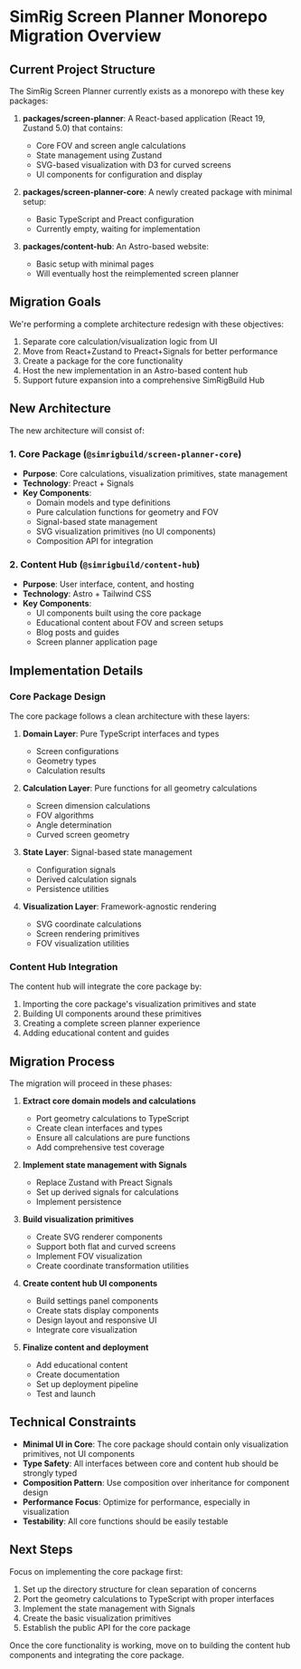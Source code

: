 # SimRig Screen Planner Monorepo Migration Overview

## Current Project Structure

The SimRig Screen Planner currently exists as a monorepo with these key packages:

1. **packages/screen-planner**: A React-based application (React 19, Zustand 5.0) that contains:

   - Core FOV and screen angle calculations
   - State management using Zustand
   - SVG-based visualization with D3 for curved screens
   - UI components for configuration and display

2. **packages/screen-planner-core**: A newly created package with minimal setup:

   - Basic TypeScript and Preact configuration
   - Currently empty, waiting for implementation

3. **packages/content-hub**: An Astro-based website:
   - Basic setup with minimal pages
   - Will eventually host the reimplemented screen planner

## Migration Goals

We're performing a complete architecture redesign with these objectives:

1. Separate core calculation/visualization logic from UI
2. Move from React+Zustand to Preact+Signals for better performance
3. Create a package for the core functionality
4. Host the new implementation in an Astro-based content hub
5. Support future expansion into a comprehensive SimRigBuild Hub

## New Architecture

The new architecture will consist of:

### 1. Core Package (`@simrigbuild/screen-planner-core`)

- **Purpose**: Core calculations, visualization primitives, state management
- **Technology**: Preact + Signals
- **Key Components**:
  - Domain models and type definitions
  - Pure calculation functions for geometry and FOV
  - Signal-based state management
  - SVG visualization primitives (no UI components)
  - Composition API for integration

### 2. Content Hub (`@simrigbuild/content-hub`)

- **Purpose**: User interface, content, and hosting
- **Technology**: Astro + Tailwind CSS
- **Key Components**:
  - UI components built using the core package
  - Educational content about FOV and screen setups
  - Blog posts and guides
  - Screen planner application page

## Implementation Details

### Core Package Design

The core package follows a clean architecture with these layers:

1. **Domain Layer**: Pure TypeScript interfaces and types

   - Screen configurations
   - Geometry types
   - Calculation results

2. **Calculation Layer**: Pure functions for all geometry calculations

   - Screen dimension calculations
   - FOV algorithms
   - Angle determination
   - Curved screen geometry

3. **State Layer**: Signal-based state management

   - Configuration signals
   - Derived calculation signals
   - Persistence utilities

4. **Visualization Layer**: Framework-agnostic rendering
   - SVG coordinate calculations
   - Screen rendering primitives
   - FOV visualization utilities

### Content Hub Integration

The content hub will integrate the core package by:

1. Importing the core package's visualization primitives and state
2. Building UI components around these primitives
3. Creating a complete screen planner experience
4. Adding educational content and guides

## Migration Process

The migration will proceed in these phases:

1. **Extract core domain models and calculations**

   - Port geometry calculations to TypeScript
   - Create clean interfaces and types
   - Ensure all calculations are pure functions
   - Add comprehensive test coverage

2. **Implement state management with Signals**

   - Replace Zustand with Preact Signals
   - Set up derived signals for calculations
   - Implement persistence

3. **Build visualization primitives**

   - Create SVG renderer components
   - Support both flat and curved screens
   - Implement FOV visualization
   - Create coordinate transformation utilities

4. **Create content hub UI components**

   - Build settings panel components
   - Create stats display components
   - Design layout and responsive UI
   - Integrate core visualization

5. **Finalize content and deployment**
   - Add educational content
   - Create documentation
   - Set up deployment pipeline
   - Test and launch

## Technical Constraints

- **Minimal UI in Core**: The core package should contain only visualization primitives, not UI components
- **Type Safety**: All interfaces between core and content hub should be strongly typed
- **Composition Pattern**: Use composition over inheritance for component design
- **Performance Focus**: Optimize for performance, especially in visualization
- **Testability**: All core functions should be easily testable

## Next Steps

Focus on implementing the core package first:

1. Set up the directory structure for clean separation of concerns
2. Port the geometry calculations to TypeScript with proper interfaces
3. Implement the state management with Signals
4. Create the basic visualization primitives
5. Establish the public API for the core package

Once the core functionality is working, move on to building the content hub components and integrating the core package.
